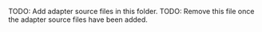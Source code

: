 TODO: Add adapter source files in this folder.
TODO: Remove this file once the adapter source files have been added.